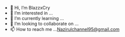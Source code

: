 - 👋 Hi, I’m BlazzxCry
- 👀 I’m interested in ...<Youtubers>
- 🌱 I’m currently learning ...<Google ads>
- 💞️ I’m looking to collaborate on ...
- 📫 How to reach me ...<Nazirulchannel95@gmail.com>

<!---
BlazzxCry/BlazzxCry is a ✨ special ✨ repository because its `README.md` (this file) appears on your GitHub profile.
You can click the Preview link to take a look at your changes.
--->
